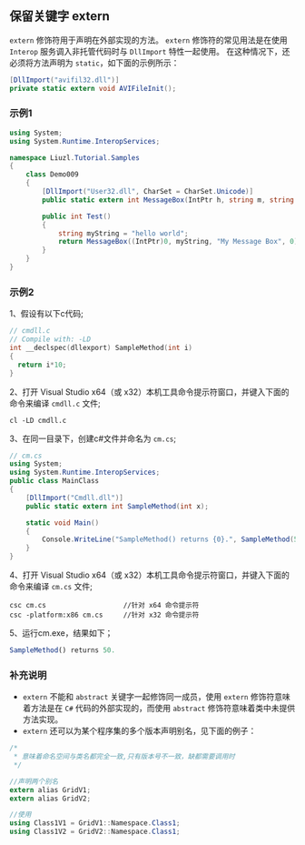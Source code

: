 ## 保留关键字 extern
`extern` 修饰符用于声明在外部实现的方法。 `extern` 修饰符的常见用法是在使用 `Interop` 服务调入非托管代码时与 `DllImport` 特性一起使用。
在这种情况下，还必须将方法声明为 `static`，如下面的示例所示：
```csharp
[DllImport("avifil32.dll")]
private static extern void AVIFileInit();
```

### 示例1
```csharp
using System;
using System.Runtime.InteropServices;

namespace Liuzl.Tutorial.Samples
{
    class Demo009
    {
        [DllImport("User32.dll", CharSet = CharSet.Unicode)]
        public static extern int MessageBox(IntPtr h, string m, string c, int type);

        public int Test()
        {
            string myString = "hello world";
            return MessageBox((IntPtr)0, myString, "My Message Box", 0);
        }
    }
}
```

### 示例2
1、假设有以下c代码;
```c
// cmdll.c
// Compile with: -LD
int __declspec(dllexport) SampleMethod(int i)
{
  return i*10;
}
```
2、打开 Visual Studio x64（或 x32）本机工具命令提示符窗口，并键入下面的命令来编译 `cmdll.c` 文件;
```
cl -LD cmdll.c
```
3、在同一目录下，创建c#文件并命名为 `cm.cs`;
```csharp
// cm.cs
using System;
using System.Runtime.InteropServices;
public class MainClass
{
    [DllImport("Cmdll.dll")]
    public static extern int SampleMethod(int x);

    static void Main()
    {
        Console.WriteLine("SampleMethod() returns {0}.", SampleMethod(5));
    }
}
```
4、打开 Visual Studio x64（或 x32）本机工具命令提示符窗口，并键入下面的命令来编译 `cm.cs` 文件;
```
csc cm.cs                   //针对 x64 命令提示符
csc -platform:x86 cm.cs     //针对 x32 命令提示符
```
5、运行cm.exe，结果如下；
```js
SampleMethod() returns 50.
```

### 补充说明
* `extern` 不能和 `abstract` 关键字一起修饰同一成员，使用 `extern` 修饰符意味着方法是在 `C#` 代码的外部实现的，而使用 `abstract` 修饰符意味着类中未提供方法实现。
* `extern` 还可以为某个程序集的多个版本声明别名，见下面的例子：
```csharp
/*
 * 意味着命名空间与类名都完全一致,只有版本号不一致，缺都需要调用时
 */

//声明两个别名
extern alias GridV1;  
extern alias GridV2;  

//使用
using Class1V1 = GridV1::Namespace.Class1;
using Class1V2 = GridV2::Namespace.Class1;
```
